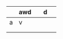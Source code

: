 |   | awd |   | d |   |
---|-----|---|---|---|
   | a   | v |   |   |
   |     |   |   |   |
|   |     |   |   |   |
